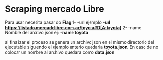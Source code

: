 # Scraping mercado Libre 

Para usar necesita pasar do **Flag**
1- -url ejemplo **-url https://listado.mercadolibre.com.ar/toyota#D[A:toyota]**
2- -name  Nombre del arcrivo json ej: **-name toyota**

al finalizar el proceso se genera un archivo json en el mismo directorio del ejecutable siguiendo el ejemplo anterio quedaria **toyota.json**.
 En caso de no colocar un nombre al archivo quedara como **data.json**